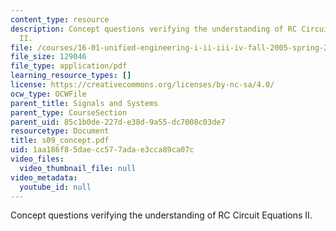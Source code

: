 ```yaml
---
content_type: resource
description: Concept questions verifying the understanding of RC Circuit Equations
  II.
file: /courses/16-01-unified-engineering-i-ii-iii-iv-fall-2005-spring-2006/1aa186f85daecc577adae3cca89ca07c_s09_concept.pdf
file_size: 129046
file_type: application/pdf
learning_resource_types: []
license: https://creativecommons.org/licenses/by-nc-sa/4.0/
ocw_type: OCWFile
parent_title: Signals and Systems
parent_type: CourseSection
parent_uid: 85c1b0de-227d-e38d-9a55-dc7008c03de7
resourcetype: Document
title: s09_concept.pdf
uid: 1aa186f8-5dae-cc57-7ada-e3cca89ca07c
video_files:
  video_thumbnail_file: null
video_metadata:
  youtube_id: null
---
```

Concept questions verifying the understanding of RC Circuit Equations II.